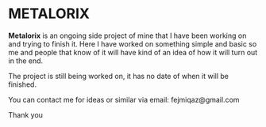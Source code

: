 # METALORIX

<p><strong>Metalorix</strong> is an ongoing side project of mine that I have been working on and trying to finish it. Here I have worked on something simple and basic so me and people that know of it will have kind of an idea of how it will turn out in the end.</p>
<p>The project is still being worked on, it has no date of when it will be finished.</p>
<p>You can contact me for ideas or similar via email: fejmiqaz@gmail.com</p>
<p>Thank you</p>

